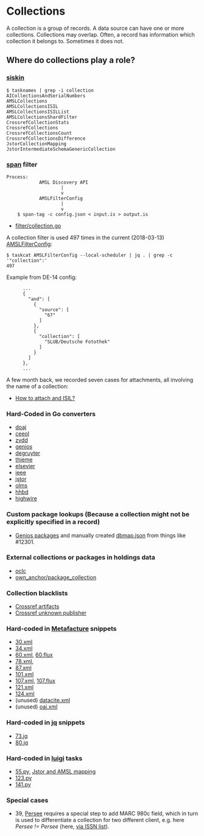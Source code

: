Collections
===========

A collection is a group of records. A data source can have one or more
collections. Collections may overlap. Often, a record has information which
collection it belongs to. Sometimes it does not.


Where do collections play a role?
---------------------------------

### [siskin](https://github.com/miku/siskin)

```shell
$ tasknames | grep -i collection
AICollectionsAndSerialNumbers
AMSLCollections
AMSLCollectionsISIL
AMSLCollectionsISILList
AMSLCollectionsShardFilter
CrossrefCollectionStats
CrossrefCollections
CrossrefCollectionsCount
CrossrefCollectionsDifference
JstorCollectionMapping
JstorIntermediateSchemaGenericCollection
```

### [span](https://github.com/miku/span) filter

```
Process:
            AMSL Discovery API
                    |
                    v
            AMSLFilterConfig
                    |
                    v
    $ span-tag -c config.json < input.is > output.is
```

* [filter/collection.go](https://github.com/miku/span/blob/2f582de074ece435548ae577febdbb57395ad4aa/filter/collection.go)

A collection filter is used 497 times in the current (2018-03-13)
[AMSLFilterConfig](https://github.com/miku/siskin/blob/732d0c0683ae744bf37dc34b8795301cb76360aa/siskin/sources/amsl.py#L645-L711):

```
$ taskcat AMSLFilterConfig --local-scheduler | jq . | grep -c '"collection":'
497
```

Example from DE-14 config:

```
      ...
      {
        "and": [
          {
            "source": [
              "67"
            ]
          },
          {
            "collection": [
              "SLUB/Deutsche Fotothek"
            ]
          }
        ]
      },
      ...
```

A few month back, we recorded seven cases for attachments, all involving the name of a collection:

* [How to attach and
  ISIL?](https://github.com/miku/siskin/blob/732d0c0683ae744bf37dc34b8795301cb76360aa/siskin/sources/amsl.py#L651-L657)

### Hard-Coded in Go converters

* [doaj](https://github.com/miku/span/blob/a1c1b604f9320fa2c4d5f390c560f69f65e04f8a/formats/doaj/document.go#L42)
* [ceeol](https://github.com/miku/span/blob/94878b24fa18cddc00af56ce075aae904c5821e2/formats/ceeol/article.go#L20)
* [zvdd](https://github.com/miku/span/blob/a1c1b604f9320fa2c4d5f390c560f69f65e04f8a/formats/zvdd/record.go#L18)
* [genios](https://github.com/miku/span/blob/3c88c49920507c6eee1711aead83ccf9b5481ec8/formats/genios/document.go#L45)
* [degruyter](https://github.com/miku/span/blob/a1c1b604f9320fa2c4d5f390c560f69f65e04f8a/formats/degruyter/article.go#L39)
* [thieme](https://github.com/miku/span/blob/a1c1b604f9320fa2c4d5f390c560f69f65e04f8a/formats/thieme/document.go#L18)
* [elsevier](https://github.com/miku/span/blob/a1c1b604f9320fa2c4d5f390c560f69f65e04f8a/formats/elsevier/dataset.go#L25)
* [ieee](https://github.com/miku/span/blob/43a44f1d62356f12e1486b76b894b68da6949c8a/formats/ieee/publication.go#L20)
* [jstor](https://github.com/miku/span/blob/a1c1b604f9320fa2c4d5f390c560f69f65e04f8a/formats/jstor/article.go#L45)
* [olms](https://github.com/miku/span/blob/ebc6e9f007a666816e822ed0013808fb86d91d99/formats/olms/record.go#L83)
* [hhbd](https://github.com/miku/span/blob/63b4d389e28e6ac73069d032ad989d4523e2b999/formats/hhbd/record.go#L113)
* [highwire](https://github.com/miku/span/blob/a1c1b604f9320fa2c4d5f390c560f69f65e04f8a/formats/highwire/record.go#L62)

### Custom package lookups (Because a collection might not be explicitly specified in a record)

* [Genios
packages](https://github.com/miku/span/blob/3c88c49920507c6eee1711aead83ccf9b5481ec8/formats/genios/document.go#L251-L270)
and manually created
[dbmap.json](https://github.com/miku/span/blob/2f582de074ece435548ae577febdbb57395ad4aa/assets/genios/dbmap.json)
from things like #12301.

### External collections or packages in holdings data

* [oclc](https://github.com/miku/span/blob/060bfd0f912655bc7f6e2e8ed0c980ce28341873/licensing/entry.go#L118-L119)
* [own_anchor/package_collection](https://github.com/miku/span/blob/060bfd0f912655bc7f6e2e8ed0c980ce28341873/licensing/entry.go#L106-L107)

### Collection blacklists

* [Crossref artifacts](https://github.com/miku/span/blob/9ee898530614277bd9705f0e42b760955817972d/formats/crossref/document.go#L322-L333)
* [Crossref unknown publisher](https://github.com/miku/span/blob/9ee898530614277bd9705f0e42b760955817972d/formats/crossref/document.go#L336)

### Hard-coded in [Metafacture](https://github.com/metafacture/metafacture-core/wiki) snippets

* [30.xml](https://github.com/miku/siskin/blob/0209586991cbb501b10b0672ac9d793b53b76925/siskin/assets/30/30_morph.xml#L56-L60)
* [34.xml](https://github.com/miku/siskin/blob/447f48b80423e5e221b3dc1cea5e4c1790a98997/siskin/assets/34/morph.xml#L54-L58)
* [60.xml](https://github.com/miku/siskin/blob/ea069dbeb189237c6d0b5791a63046846b786075/siskin/assets/60/morph.xml#L44-L48),
  [60.flux](https://github.com/miku/siskin/blob/ea069dbeb189237c6d0b5791a63046846b786075/siskin/assets/60/flux.flux#L7)
* [78.xml](https://github.com/miku/siskin/blob/ea069dbeb189237c6d0b5791a63046846b786075/siskin/assets/78/78_morph.xml#L8-L12), 
* [87.xml](https://github.com/miku/siskin/blob/ea069dbeb189237c6d0b5791a63046846b786075/siskin/assets/87/87_morph.xml#L37-L41)
* [101.xml](https://github.com/miku/siskin/blob/ea069dbeb189237c6d0b5791a63046846b786075/siskin/assets/101/101_morph.xml#L12-L16)
* [107.xml](https://github.com/miku/siskin/blob/ea069dbeb189237c6d0b5791a63046846b786075/siskin/assets/107/morph.xml#L48-L52),
  [107.flux](https://github.com/miku/siskin/blob/ea069dbeb189237c6d0b5791a63046846b786075/siskin/assets/107/107.flux#L5)
* [121.xml](https://github.com/miku/siskin/blob/ea069dbeb189237c6d0b5791a63046846b786075/siskin/assets/arxiv/121_morph.xml#L46-L50)
* [124.xml](https://github.com/miku/siskin/blob/ea069dbeb189237c6d0b5791a63046846b786075/siskin/assets/124/124_morph.xml#L50-L54)
* (unused) [datacite.xml](https://github.com/miku/siskin/blob/ea069dbeb189237c6d0b5791a63046846b786075/siskin/assets/datacite/morph.xml#L44-L48)
* (unused) [oai.xml](https://github.com/miku/siskin/blob/ea069dbeb189237c6d0b5791a63046846b786075/siskin/assets/oai/morph.xml#L44-L48)

### Hard-coded in [jq](https://stedolan.github.io/jq/) snippets

* [73.jq](https://github.com/miku/siskin/blob/ea069dbeb189237c6d0b5791a63046846b786075/siskin/assets/73/filter.jq#L5)
* [80.jq](https://github.com/miku/siskin/blob/ea069dbeb189237c6d0b5791a63046846b786075/siskin/assets/80/filter.jq#L5)

### Hard-coded in [luigi](https://github.com/spotify/luigi) tasks

* [55.py](https://github.com/miku/siskin/blob/a87d04d7126f7be721bf37fe4b47048504c16fda/siskin/sources/jstor.py#L425),
  [Jstor and AMSL
  mapping](https://github.com/miku/siskin/blob/a87d04d7126f7be721bf37fe4b47048504c16fda/siskin/sources/jstor.py#L372-L396)
* [123.py](https://github.com/miku/siskin/blob/ea069dbeb189237c6d0b5791a63046846b786075/siskin/sources/jove.py#L123)
* [141.py](https://github.com/miku/siskin/blob/342c55300c72fa97ef047089000fd146727c3a3d/siskin/sources/lynda.py#L121)

### Special cases

* 39, [Persee](https://github.com/miku/siskin/blob/381f754b7758466ae68af751ed1a2231b51c6d9d/siskin/sources/persee.py#L96-L150)
  requires a special step to add MARC 980c field, which in turn is used to
  differentiate a collection for two different client, e.g. here *Persee !=
  Persee* (here, [via ISSN list](https://github.com/miku/siskin/blob/381f754b7758466ae68af751ed1a2231b51c6d9d/siskin/sources/persee.py#L141-L143)).
